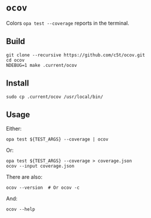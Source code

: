 # `ocov`

Colors `opa test --coverage` reports in the terminal.

## Build

```
git clone --recursive https://github.com/c5t/ocov.git
cd ocov
NDEBUG=1 make .current/ocov
```

## Install

```
sudo cp .current/ocov /usr/local/bin/
```

## Usage

Either:

```
opa test ${TEST_ARGS} --coverage | ocov
```

Or:

```
opa test ${TEST_ARGS} --coverage > coverage.json
ocov --input coverage.json
```

There are also:

```
ocov --version  # Or ocov -c
```

And:

```
ocov --help
```
